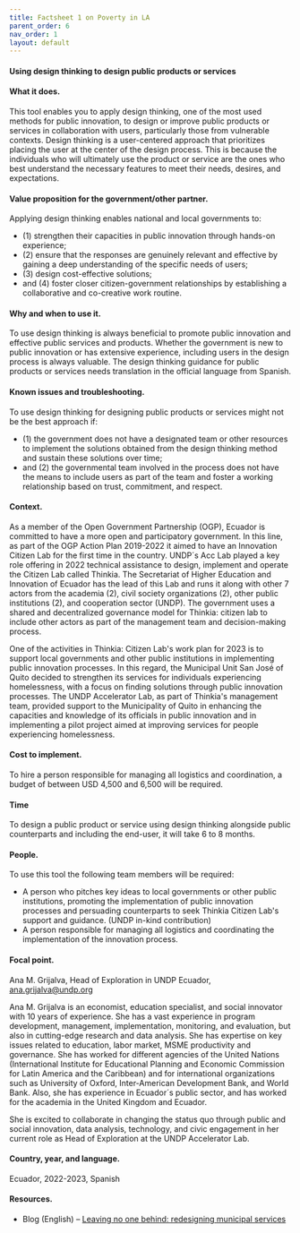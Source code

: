 ```yaml
---
title: Factsheet 1 on Poverty in LA
parent_order: 6
nav_order: 1
layout: default
---
```

#### **Using design thinking to design public products or services**

#### What it does.

This tool enables you to apply design thinking, one of the most used methods for public innovation, to design or improve public products or services in collaboration with users, particularly those from vulnerable contexts. Design thinking is a user-centered approach that prioritizes placing the user at the center of the design process. This is because the individuals who will ultimately use the product or service are the ones who best understand the necessary features to meet their needs, desires, and expectations.

#### Value proposition for the government/other partner.

Applying design thinking enables national and local governments to:

- (1) strengthen their capacities in public innovation through hands-on experience;
- (2) ensure that the responses are genuinely relevant and effective by gaining a deep understanding of the specific needs of users;
- (3) design cost-effective solutions;
- and (4) foster closer citizen-government relationships by establishing a collaborative and co-creative work routine.

#### Why and when to use it.

To use design thinking is always beneficial to promote public innovation and effective public services and products. Whether the government is new to public innovation or has extensive experience, including users in the design process is always valuable. The design thinking guidance for public products or services needs translation in the official language from Spanish.

#### Known issues and troubleshooting.

To use design thinking for designing public products or services might not be the best approach if:

- (1) the government does not have a designated team or other resources to implement the solutions obtained from the design thinking method and sustain these solutions over time;
- and (2) the governmental team involved in the process does not have the means to include users as part of the team and foster a working relationship based on trust, commitment, and respect.

#### Context.

As a member of the Open Government Partnership (OGP), Ecuador is committed to have a more open and participatory government. In this line, as part of the OGP Action Plan 2019-2022 it aimed to have an Innovation Citizen Lab for the first time in the country. UNDP´s Acc Lab played a key role offering in 2022 technical assistance to design, implement and operate the Citizen Lab called Thinkia. The Secretariat of Higher Education and Innovation of Ecuador has the lead of this Lab and runs it along with other 7 actors from the academia (2), civil society organizations (2), other public institutions (2), and cooperation sector (UNDP). The government uses a shared and decentralized governance model for Thinkia: citizen lab to include other actors as part of the management team and decision-making process.

One of the activities in Thinkia: Citizen Lab's work plan for 2023 is to support local governments and other public institutions in implementing public innovation processes. In this regard, the Municipal Unit San José of Quito decided to strengthen its services for individuals experiencing homelessness, with a focus on finding solutions through public innovation processes. The UNDP Accelerator Lab, as part of Thinkia's management team, provided support to the Municipality of Quito in enhancing the capacities and knowledge of its officials in public innovation and in implementing a pilot project aimed at improving services for people experiencing homelessness.

#### Cost to implement.

To hire a person responsible for managing all logistics and coordination, a budget of between USD 4,500 and 6,500 will be required.

#### Time

To design a public product or service using design thinking alongside public counterparts and including the end-user, it will take 6 to 8 months.

#### People.

To use this tool the following team members will be required:

- A person who pitches key ideas to local governments or other public institutions, promoting the implementation of public innovation processes and persuading counterparts to seek Thinkia Citizen Lab's support and guidance. (UNDP in-kind contribution)
- A person responsible for managing all logistics and coordinating the implementation of the innovation process.

#### Focal point.

Ana M. Grijalva, Head of Exploration in UNDP Ecuador, [ana.grijalva@undp.org](mailto:ana.grijalva@undp.org)

Ana M. Grijalva is an economist, education specialist, and social innovator with 10 years of experience. She has a vast experience in program development, management, implementation, monitoring, and evaluation, but also in cutting-edge research and data analysis. She has expertise on key issues related to education, labor market, MSME productivity and governance. She has worked for different agencies of the United Nations (International Institute for Educational Planning and Economic Commission for Latin America and the Caribbean) and for international organizations such as University of Oxford, Inter-American Development Bank, and World Bank. Also, she has experience in Ecuador´s public sector, and has worked for the academia in the United Kingdom and Ecuador.

She is excited to collaborate in changing the status quo through public and social innovation, data analysis, technology, and civic engagement in her current role as Head of Exploration at the UNDP Accelerator Lab.

#### Country, year, and language.

Ecuador, 2022-2023, Spanish

#### Resources.

- Blog (English) – [Leaving no one behind: redesigning municipal services](https://www.undp.org/es/ecuador/blog/leaving-no-one-behind-redesigning-municipal-services-people-experiencing-homelessness)
